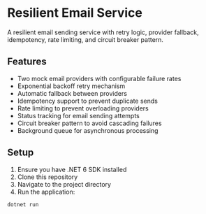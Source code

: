 # Resilient Email Service

A resilient email sending service with retry logic, provider fallback, idempotency, rate limiting, and circuit breaker pattern.

## Features

- Two mock email providers with configurable failure rates
- Exponential backoff retry mechanism
- Automatic fallback between providers
- Idempotency support to prevent duplicate sends
- Rate limiting to prevent overloading providers
- Status tracking for email sending attempts
- Circuit breaker pattern to avoid cascading failures
- Background queue for asynchronous processing

## Setup

1. Ensure you have .NET 6 SDK installed
2. Clone this repository
3. Navigate to the project directory
4. Run the application:

```bash
dotnet run
